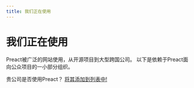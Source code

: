 ```yaml
---
title: 我们正在使用
---
```


# 我们正在使用

<!-- Credits to Google Translate -->

Preact被广泛的网站使用，从开源项目到大型跨国公司。
以下是依赖于Preact面向公众项目的一小部分组织。

贵公司是否使用Preact？ [将其添加到列表中!](https://github.com/preactjs/preact-www/blob/master/src/components/we-are-using/index.jsx)

<div class="breaker">
  <we-are-using></we-are-using>
</div>
